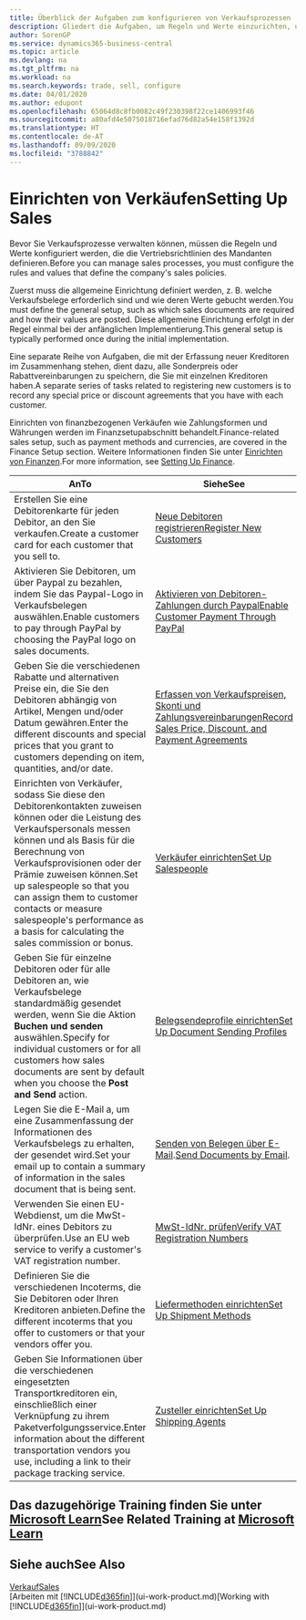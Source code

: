 ```yaml
---
title: Überblick der Aufgaben zum konfigurieren von Verkaufsprozessen | Microsoft Docs
description: Gliedert die Aufgaben, um Regeln und Werte einzurichten, um Ihre Vertriebsrichtlinien und Arbeitsgänge zu definieren.
author: SorenGP
ms.service: dynamics365-business-central
ms.topic: article
ms.devlang: na
ms.tgt_pltfrm: na
ms.workload: na
ms.search.keywords: trade, sell, configure
ms.date: 04/01/2020
ms.author: edupont
ms.openlocfilehash: 65064d8c8fb0082c49f230398f22ce1406993f46
ms.sourcegitcommit: a80afd4e5075018716efad76d82a54e158f1392d
ms.translationtype: HT
ms.contentlocale: de-AT
ms.lasthandoff: 09/09/2020
ms.locfileid: "3788842"
---
```

# <a name="setting-up-sales"></a><span data-ttu-id="9d38d-103">Einrichten von Verkäufen</span><span class="sxs-lookup"><span data-stu-id="9d38d-103">Setting Up Sales</span></span>
<span data-ttu-id="9d38d-104">Bevor Sie Verkaufsprozesse verwalten können, müssen die Regeln und Werte konfiguriert werden, die die Vertriebsrichtlinien des Mandanten definieren.</span><span class="sxs-lookup"><span data-stu-id="9d38d-104">Before you can manage sales processes, you must configure the rules and values that define the company's sales policies.</span></span>

<span data-ttu-id="9d38d-105">Zuerst muss die allgemeine Einrichtung definiert werden, z. B. welche Verkaufsbelege erforderlich sind und wie deren Werte gebucht werden.</span><span class="sxs-lookup"><span data-stu-id="9d38d-105">You must define the general setup, such as which sales documents are required and how their values are posted.</span></span> <span data-ttu-id="9d38d-106">Diese allgemeine Einrichtung erfolgt in der Regel einmal bei der anfänglichen Implementierung.</span><span class="sxs-lookup"><span data-stu-id="9d38d-106">This general setup is typically performed once during the initial implementation.</span></span>

<span data-ttu-id="9d38d-107">Eine separate Reihe von Aufgaben, die mit der Erfassung neuer Kreditoren im Zusammenhang stehen, dient dazu, alle Sonderpreis oder Rabattvereinbarungen zu speichern, die Sie mit einzelnen Kreditoren haben.</span><span class="sxs-lookup"><span data-stu-id="9d38d-107">A separate series of tasks related to registering new customers is to record any special price or discount agreements that you have with each customer.</span></span>

<span data-ttu-id="9d38d-108">Einrichten von finanzbezogenen Verkäufen wie Zahlungsformen und Währungen werden im Finanzsetupabschnitt behandelt.</span><span class="sxs-lookup"><span data-stu-id="9d38d-108">Finance-related sales setup, such as payment methods and currencies, are covered in the Finance Setup section.</span></span> <span data-ttu-id="9d38d-109">Weitere Informationen finden Sie unter [Einrichten von Finanzen](finance-setup-finance.md).</span><span class="sxs-lookup"><span data-stu-id="9d38d-109">For more information, see [Setting Up Finance](finance-setup-finance.md).</span></span>

| <span data-ttu-id="9d38d-110">An</span><span class="sxs-lookup"><span data-stu-id="9d38d-110">To</span></span> | <span data-ttu-id="9d38d-111">Siehe</span><span class="sxs-lookup"><span data-stu-id="9d38d-111">See</span></span> |
| --- | --- |
| <span data-ttu-id="9d38d-112">Erstellen Sie eine Debitorenkarte für jeden Debitor, an den Sie verkaufen.</span><span class="sxs-lookup"><span data-stu-id="9d38d-112">Create a customer card for each customer that you sell to.</span></span> |[<span data-ttu-id="9d38d-113">Neue Debitoren registrieren</span><span class="sxs-lookup"><span data-stu-id="9d38d-113">Register New Customers</span></span>](sales-how-register-new-customers.md) |
| <span data-ttu-id="9d38d-114">Aktivieren Sie Debitoren, um über Paypal zu bezahlen, indem Sie das Paypal-Logo in Verkaufsbelegen auswählen.</span><span class="sxs-lookup"><span data-stu-id="9d38d-114">Enable customers to pay through PayPal by choosing the PayPal logo on sales documents.</span></span> |[<span data-ttu-id="9d38d-115">Aktivieren von Debitoren-Zahlungen durch Paypal</span><span class="sxs-lookup"><span data-stu-id="9d38d-115">Enable Customer Payment Through PayPal</span></span>](sales-how-enable-payment-service-extensions.md) |
| <span data-ttu-id="9d38d-116">Geben Sie die verschiedenen Rabatte und alternativen Preise ein, die Sie den Debitoren abhängig von Artikel, Mengen und/oder Datum gewähren.</span><span class="sxs-lookup"><span data-stu-id="9d38d-116">Enter the different discounts and special prices that you grant to customers depending on item, quantities, and/or date.</span></span> |[<span data-ttu-id="9d38d-117">Erfassen von Verkaufspreisen, Skonti und Zahlungsvereinbarungen</span><span class="sxs-lookup"><span data-stu-id="9d38d-117">Record Sales Price, Discount, and Payment Agreements</span></span>](sales-how-record-sales-price-discount-payment-agreements.md) |
| <span data-ttu-id="9d38d-118">Einrichten von Verkäufer, sodass Sie diese den Debitorenkontakten zuweisen können oder die Leistung des Verkaufspersonals messen können und als Basis für die Berechnung von Verkaufsprovisionen oder der Prämie zuweisen können.</span><span class="sxs-lookup"><span data-stu-id="9d38d-118">Set up salespeople so that you can assign them to customer contacts or measure salespeople's performance as a basis for calculating the sales commission or bonus.</span></span> |[<span data-ttu-id="9d38d-119">Verkäufer einrichten</span><span class="sxs-lookup"><span data-stu-id="9d38d-119">Set Up Salespeople</span></span>](sales-how-setup-salespeople.md) |
| <span data-ttu-id="9d38d-120">Geben Sie für einzelne Debitoren oder für alle Debitoren an, wie Verkaufsbelege standardmäßig gesendet werden, wenn Sie die Aktion **Buchen und senden** auswählen.</span><span class="sxs-lookup"><span data-stu-id="9d38d-120">Specify for individual customers or for all customers how sales documents are sent by default when you choose the **Post and Send** action.</span></span> |[<span data-ttu-id="9d38d-121">Belegsendeprofile einrichten</span><span class="sxs-lookup"><span data-stu-id="9d38d-121">Set Up Document Sending Profiles</span></span>](sales-how-setup-document-send-profiles.md) |
| <span data-ttu-id="9d38d-122">Legen Sie die E-Mail a, um eine Zusammenfassung der Informationen des Verkaufsbelegs zu erhalten, der gesendet wird.</span><span class="sxs-lookup"><span data-stu-id="9d38d-122">Set your email up to contain a summary of information in the sales document that is being sent.</span></span> |<span data-ttu-id="9d38d-123">[Senden von Belegen über E-Mail](ui-how-send-documents-email.md).</span><span class="sxs-lookup"><span data-stu-id="9d38d-123">[Send Documents by Email](ui-how-send-documents-email.md).</span></span> |
|<span data-ttu-id="9d38d-124">Verwenden Sie einen EU-Webdienst, um die MwSt-IdNr. eines Debitors zu überprüfen.</span><span class="sxs-lookup"><span data-stu-id="9d38d-124">Use an EU web service to verify a customer's VAT registration number.</span></span>|[<span data-ttu-id="9d38d-125">MwSt-IdNr. prüfen</span><span class="sxs-lookup"><span data-stu-id="9d38d-125">Verify VAT Registration Numbers</span></span>](finance-setup-vat.md)|
|<span data-ttu-id="9d38d-126">Definieren Sie die verschiedenen Incoterms, die Sie Debitoren oder Ihren Kreditoren anbieten.</span><span class="sxs-lookup"><span data-stu-id="9d38d-126">Define the different incoterms that you offer to customers or that your vendors offer you.</span></span>|[<span data-ttu-id="9d38d-127">Liefermethoden einrichten</span><span class="sxs-lookup"><span data-stu-id="9d38d-127">Set Up Shipment Methods</span></span>](sales-how-set-up-shipment-methods.md)|
|<span data-ttu-id="9d38d-128">Geben Sie Informationen über die verschiedenen eingesetzten Transportkreditoren ein, einschließlich einer Verknüpfung zu ihrem Paketverfolgungsservice.</span><span class="sxs-lookup"><span data-stu-id="9d38d-128">Enter information about the different transportation vendors you use, including a link to their package tracking service.</span></span>|[<span data-ttu-id="9d38d-129">Zusteller einrichten</span><span class="sxs-lookup"><span data-stu-id="9d38d-129">Set Up Shipping Agents</span></span>](sales-how-to-set-up-shipping-agents.md)|

## <a name="see-related-training-at-microsoft-learn"></a><span data-ttu-id="9d38d-130">Das dazugehörige Training finden Sie unter [Microsoft Learn](/learn/paths/trade-get-started-dynamics-365-business-central/)</span><span class="sxs-lookup"><span data-stu-id="9d38d-130">See Related Training at [Microsoft Learn](/learn/paths/trade-get-started-dynamics-365-business-central/)</span></span>

## <a name="see-also"></a><span data-ttu-id="9d38d-131">Siehe auch</span><span class="sxs-lookup"><span data-stu-id="9d38d-131">See Also</span></span>
[<span data-ttu-id="9d38d-132">Verkauf</span><span class="sxs-lookup"><span data-stu-id="9d38d-132">Sales</span></span>](sales-manage-sales.md)  
<span data-ttu-id="9d38d-133">[Arbeiten mit [!INCLUDE[d365fin](includes/d365fin_md.md)]](ui-work-product.md)</span><span class="sxs-lookup"><span data-stu-id="9d38d-133">[Working with [!INCLUDE[d365fin](includes/d365fin_md.md)]](ui-work-product.md)</span></span>
